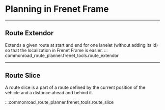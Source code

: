 # Planning in Frenet Frame



***
## Route Extendor
Extends a given route at start and end for one lanelet (without adding its id) so that the localization in Frenet Frame
is easier.
::: commonroad_route_planner.frenet_tools.route_extendor



***
## Route Slice
A route slice is a part of a route defined by the current position of the vehicle and a distance ahead and behind it.

:::commonroad_route_planner.frenet_tools.route_slice

